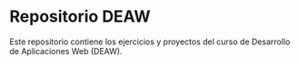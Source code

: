 # Repositorio DEAW
Este repositorio contiene los ejercicios y proyectos del curso de Desarrollo de Aplicaciones Web (DEAW).
